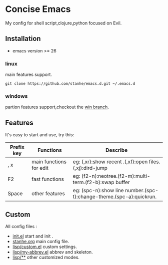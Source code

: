 # Concise Emacs
My config for shell script,clojure,python focused on Evil.

## Installation
* emacs version >= 26
### linux
main features support.
```
git clone https://github.com/stanhe/emacs.d.git ~/.emacs.d
```
### windows

partion features support,checkout the [win branch](https://github.com/stanhe/emacs.d/tree/win).

## Features
It's easy to start and use, try this:

Prefix key |Functions|Describe
-|-|-
, x|main functions for edit|eg: (,xr):show recent .(,xf):open files.(,xj):dird-jump
F2|fast functions|eg: (f2-n):neotree.(f2-m):multi-term.(f2-b):swap buffer
Space|other features|eg: (spc-n):show line number.(spc-t):change-theme.(spc-a):quickrun.

## Custom
All config files :
* [init.el](./init.el) start and init .
* [stanhe.org](./stanhe.org) main config file.
* [lisp/custom.el](./lisp/custom.el) custom settings.
* [lisp/my-abbrev.el](./lisp/my-abbrev.el) abbrev and skeleton.
* [lisp/**](./lisp/) other customized modes.

